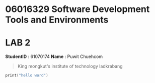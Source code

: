 # 06016329 Software Development Tools and Environments
# LAB 2

**StudentID** : 61070174
**Name** : Puwit Chuehcom

> King mongkut's institute of technology ladkrabang

```c 
print("hello word") 
```